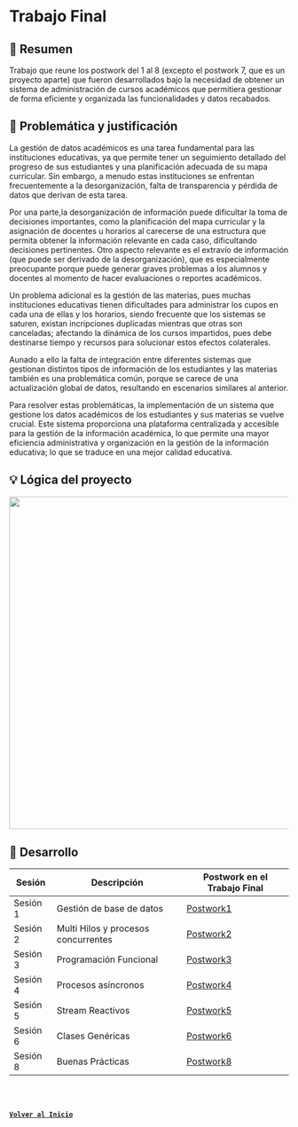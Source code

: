 # Trabajo Final

## 📝 Resumen

Trabajo que reune los postwork del 1 al 8 (excepto el postwork 7, que es un proyecto aparte) que fueron desarrollados bajo la necesidad
de obtener un sistema de administración de cursos académicos que permitiera gestionar de forma eficiente y organizada las funcionalidades 
y datos recabados. 

## 🤔 Problemática y justificación 

La gestión de datos académicos es una tarea fundamental para las instituciones educativas, ya que permite tener un seguimiento detallado 
del progreso de sus estudiantes y una planificación adecuada de su mapa curricular. Sin embargo, a menudo estas instituciones se enfrentan 
frecuentemente a la desorganización, falta de transparencia y pérdida de datos que derivan de esta tarea. 

Por una parte,la desorganización de información puede dificultar la toma de decisiones importantes, como la planificación del mapa curricular
y la asignación de docentes u horarios al carecerse de una estructura que permita obtener la información relevante en cada caso, dificultando 
decisiones pertinentes. Otro aspecto relevante es el extravío de información (que puede ser derivado de la desorganización), que es especialmente preocupante porque puede generar graves problemas a los alumnos y docentes al momento de hacer evaluaciones o reportes académicos.

Un problema adicional es la gestión de las materias, pues muchas instituciones educativas tienen dificultades para administrar los cupos en 
cada una de ellas y los horarios, siendo frecuente que los sistemas se saturen, existan incripciones duplicadas mientras que otras son 
canceladas; afectando la dinámica de los cursos impartidos, pues debe destinarse tiempo y recursos para solucionar estos efectos colaterales.

Aunado a ello la falta de integración entre diferentes sistemas que gestionan distintos tipos de información de los estudiantes y las materias
también es una problemática común, porque se carece de una actualización global de datos, resultando en escenarios similares al anterior. 

Para resolver estas problemáticas, la implementación de un sistema que gestione los datos académicos de los estudiantes y sus materias se vuelve
crucial. Este sistema proporciona una plataforma centralizada y accesible para la gestión de la información académica, lo que permite una mayor 
eficiencia administrativa y organización en la gestión de la información educativa; lo que se traduce en una mejor calidad educativa.

## 💡 Lógica del proyecto
<p align="center">
<img align="center" src="https://user-images.githubusercontent.com/110350110/236042949-52e77749-d823-469c-876a-1d9b855cc272.png" width= "600">
</p>


## 🚀 Desarrollo
<div align="center">

| Sesión                | Descripción                                                       |Postwork en el Trabajo Final|
|-----------------------|-------------------------------------------------------------------|---------|
| Sesión 1| Gestión de base de datos |[Postwork1](./src/main/java/org/bedu/postwork/javase2project/model)|
| Sesión 2| Multi Hilos y procesos concurrentes |[Postwork2](./src/main/java/org/bedu/postwork/javase2project/multithreading)|
| Sesión 3| Programación Funcional |[Postwork3](./src/main/java/org/bedu/postwork/javase2project/tools)|
| Sesión 4| Procesos asíncronos |[Postwork4](./src/main/java/org/bedu/postwork/javase2project/async)|
| Sesión 5|Stream Reactivos |[Postwork5](./src/main/java/org/bedu/postwork/javase2project/reactive)|
| Sesión 6|Clases Genéricas |[Postwork6](./src/main/java/org/bedu/postwork/javase2project/tools)|
| Sesión 8|Buenas Prácticas |[Postwork8](./src/main/java/org/bedu/postwork/javase2project/)|
</div>

<br/>
<br/>

[**`Volver al Inicio`**](../../../)
